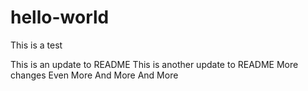 # hello-world

This is a test

This is an update to README
This is another update to README
More changes
Even More
And More
And More
